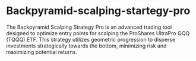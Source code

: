 # Backpyramid-scalping-startegy-pro
The Backpyramid Scalping Strategy Pro is an advanced trading tool designed to optimize entry points for scalping the ProShares UltraPro QQQ (TQQQ) ETF. This strategy utilizes geometric progression to disperse investments strategically towards the bottom, minimizing risk and maximizing potential returns.
